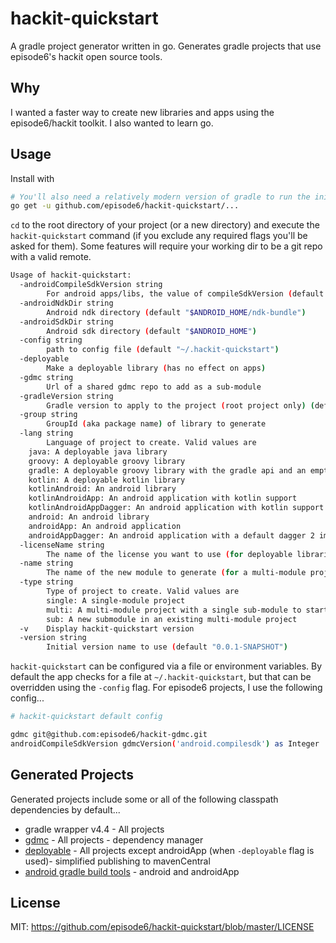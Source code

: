 # hackit-quickstart
A gradle project generator written in go. Generates gradle projects that use episode6's hackit open source tools.

## Why
I wanted a faster way to create new libraries and apps using the episode6/hackit toolkit. I also wanted to learn go.

## Usage
Install with
```bash
# You'll also need a relatively modern version of gradle to run the initial wrapper task
go get -u github.com/episode6/hackit-quickstart/...
```
`cd` to the root directory of your project (or a new directory) and execute the `hackit-quickstart` command (if you exclude any required flags you'll be asked for them). Some features will require your working dir to be a git repo with a valid remote.
```bash
Usage of hackit-quickstart:
  -androidCompileSdkVersion string
    	For android apps/libs, the value of compileSdkVersion (default "27")
  -androidNdkDir string
    	Android ndk directory (default "$ANDROID_HOME/ndk-bundle")
  -androidSdkDir string
    	Android sdk directory (default "$ANDROID_HOME")
  -config string
    	path to config file (default "~/.hackit-quickstart")
  -deployable
    	Make a deployable library (has no effect on apps)
  -gdmc string
    	Url of a shared gdmc repo to add as a sub-module
  -gradleVersion string
    	Gradle version to apply to the project (root project only) (default "4.4")
  -group string
    	GroupId (aka package name) of library to generate
  -lang string
    	Language of project to create. Valid values are
    java: A deployable java library
    groovy: A deployable groovy library
    gradle: A deployable groovy library with the gradle api and an empty gradle plugin.
    kotlin: A deployable kotlin library
    kotlinAndroid: An android library
    kotlinAndroidApp: An android application with kotlin support
    kotlinAndroidAppDagger: An android application with kotlin support and a default dagger 2 implementation
    android: An android library
    androidApp: An android application
    androidAppDagger: An android application with a default dagger 2 implementation
  -licenseName string
    	The name of the license you want to use (for deployable libraries) (default "The MIT License (MIT)")
  -name string
    	The name of the new module to generate (for a multi-module project, this will be the sub-modules name)
  -type string
    	Type of project to create. Valid values are
		single: A single-module project
		multi: A multi-module project with a single sub-module to start
		sub: A new submodule in an existing multi-module project
  -v	Display hackit-quickstart version
  -version string
    	Initial version name to use (default "0.0.1-SNAPSHOT")
```

`hackit-quickstart` can be configured via a file or environment variables. By default the app checks for a file at `~/.hackit-quickstart`, but that can be overridden using the `-config` flag. For episode6 projects, I use the following config...
```bash
# hackit-quickstart default config

gdmc git@github.com:episode6/hackit-gdmc.git
androidCompileSdkVersion gdmcVersion('android.compilesdk') as Integer
```

## Generated Projects
Generated projects include some or all of the following classpath dependencies by default...
- gradle wrapper v4.4 - All projects
- [gdmc](https://github.com/episode6/gdmc) - All projects - dependency manager
- [deployable](https://github.com/episode6/deployable) - All projects except androidApp (when `-deployable` flag is used)- simplified publishing to mavenCentral
- [android gradle build tools](https://developer.android.com/studio/releases/gradle-plugin.html) - android and androidApp

## License
MIT: https://github.com/episode6/hackit-quickstart/blob/master/LICENSE
